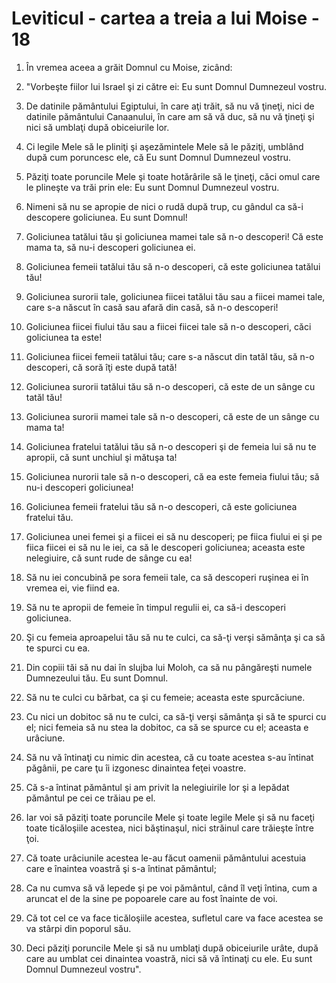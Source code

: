 # Leviticul - cartea a treia a lui Moise - 18

1. În vremea aceea a grăit Domnul cu Moise, zicând: 

2. "Vorbeşte fiilor lui Israel şi zi către ei: Eu sunt Domnul Dumnezeul vostru. 

3. De datinile pământului Egiptului, în care aţi trăit, să nu vă ţineţi, nici de datinile pământului Canaanului, în care am să vă duc, să nu vă ţineţi şi nici să umblaţi după obiceiurile lor. 

4. Ci legile Mele să le pliniţi şi aşezămintele Mele să le păziţi, umblând după cum poruncesc ele, că Eu sunt Domnul Dumnezeul vostru. 

5. Păziţi toate poruncile Mele şi toate hotărârile să le ţineţi, căci omul care le plineşte va trăi prin ele: Eu sunt Domnul Dumnezeul vostru. 

6. Nimeni să nu se apropie de nici o rudă după trup, cu gândul ca să-i descopere goliciunea. Eu sunt Domnul! 

7. Goliciunea tatălui tău şi goliciunea mamei tale să n-o descoperi! Că este mama ta, să nu-i descoperi goliciunea ei. 

8. Goliciunea femeii tatălui tău să n-o descoperi, că este goliciunea tatălui tău! 

9. Goliciunea surorii tale, goliciunea fiicei tatălui tău sau a fiicei mamei tale, care s-a născut în casă sau afară din casă, să n-o descoperi! 

10. Goliciunea fiicei fiului tău sau a fiicei fiicei tale să n-o descoperi, căci goliciunea ta este! 

11. Goliciunea fiicei femeii tatălui tău; care s-a născut din tatăl tău, să n-o descoperi, că soră îţi este după tată! 

12. Goliciunea surorii tatălui tău să n-o descoperi, că este de un sânge cu tatăl tău! 

13. Goliciunea surorii mamei tale să n-o descoperi, că este de un sânge cu mama ta! 

14. Goliciunea fratelui tatălui tău să n-o descoperi şi de femeia lui să nu te apropii, că sunt unchiul şi mătuşa ta! 

15. Goliciunea nurorii tale să n-o descoperi, că ea este femeia fiului tău; să nu-i descoperi goliciunea! 

16. Goliciunea femeii fratelui tău să n-o descoperi, că este goliciunea fratelui tău. 

17. Goliciunea unei femei şi a fiicei ei să nu descoperi; pe fiica fiului ei şi pe fiica fiicei ei să nu le iei, ca să le descoperi goliciunea; aceasta este nelegiuire, că sunt rude de sânge cu ea! 

18. Să nu iei concubină pe sora femeii tale, ca să descoperi ruşinea ei în vremea ei, vie fiind ea. 

19. Să nu te apropii de femeie în timpul regulii ei, ca să-i descoperi goliciunea. 

20. Şi cu femeia aproapelui tău să nu te culci, ca să-ţi verşi sămânţa şi ca să te spurci cu ea. 

21. Din copiii tăi să nu dai în slujba lui Moloh, ca să nu pângăreşti numele Dumnezeului tău. Eu sunt Domnul. 

22. Să nu te culci cu bărbat, ca şi cu femeie; aceasta este spurcăciune. 

23. Cu nici un dobitoc să nu te culci, ca să-ţi verşi sămânţa şi să te spurci cu el; nici femeia să nu stea la dobitoc, ca să se spurce cu el; aceasta e urâciune. 

24. Să nu vă întinaţi cu nimic din acestea, că cu toate acestea s-au întinat păgânii, pe care ţu îi izgonesc dinaintea feţei voastre. 

25. Că s-a întinat pământul şi am privit la nelegiuirile lor şi a lepădat pământul pe cei ce trăiau pe el. 

26. Iar voi să păziţi toate poruncile Mele şi toate legile Mele şi să nu faceţi toate ticăloşiile acestea, nici băştinaşul, nici străinul care trăieşte între ţoi. 

27. Că toate urâciunile acestea le-au făcut oamenii pământului acestuia care e înaintea voastră şi s-a întinat pământul; 

28. Ca nu cumva să vă lepede şi pe voi pământul, când îl veţi întina, cum a aruncat el de la sine pe popoarele care au fost înainte de voi. 

29. Că tot cel ce va face ticăloşiile acestea, sufletul care va face acestea se va stârpi din poporul său. 

30. Deci păziţi poruncile Mele şi să nu umblaţi după obiceiurile urâte, după care au umblat cei dinaintea voastră, nici să vă întinaţi cu ele. Eu sunt Domnul Dumnezeul vostru". 


